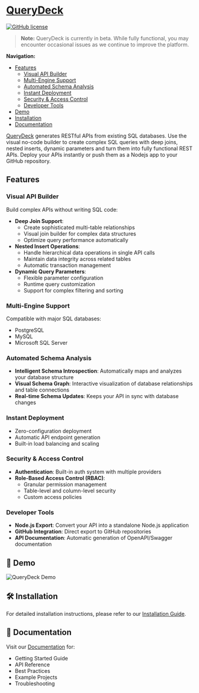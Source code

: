 # [QueryDeck](https://querydeck.io)

[![GitHub license](https://img.shields.io/github/license/QueryDeck/querydeck)](https://github.com/QueryDeck/querydeck/blob/prod/LICENSE)

> **Note:** QueryDeck is currently in beta. While fully functional, you may encounter occasional issues as we continue to improve the platform.

**Navigation:**
- [Features](#features)
  - [Visual API Builder](#visual-api-builder)
  - [Multi-Engine Support](#multi-engine-support)
  - [Automated Schema Analysis](#automated-schema-analysis)
  - [Instant Deployment](#instant-deployment)
  - [Security & Access Control](#security--access-control)
  - [Developer Tools](#developer-tools)
- [Demo](#-demo)
- [Installation](#️-installation)
- [Documentation](#-documentation)

[QueryDeck](https://querydeck.io) generates RESTful APIs from existing SQL databases. Use the visual no-code builder to create complex SQL queries with deep joins, nested inserts, dynamic parameters and turn them into fully functional REST APIs. Deploy your APIs instantly or push them as a Nodejs app to your GitHub repository.

## Features

### Visual API Builder
Build complex APIs without writing SQL code:
- **Deep Join Support**: 
  - Create sophisticated multi-table relationships
  - Visual join builder for complex data structures
  - Optimize query performance automatically
- **Nested Insert Operations**: 
  - Handle hierarchical data operations in single API calls
  - Maintain data integrity across related tables
  - Automatic transaction management
- **Dynamic Query Parameters**: 
  - Flexible parameter configuration
  - Runtime query customization
  - Support for complex filtering and sorting

### Multi-Engine Support
Compatible with major SQL databases:
- PostgreSQL
- MySQL
- Microsoft SQL Server

### Automated Schema Analysis
- **Intelligent Schema Introspection**: Automatically maps and analyzes your database structure
- **Visual Schema Graph**: Interactive visualization of database relationships and table connections
- **Real-time Schema Updates**: Keeps your API in sync with database changes

### Instant Deployment
- Zero-configuration deployment
- Automatic API endpoint generation
- Built-in load balancing and scaling

### Security & Access Control
- **Authentication**: Built-in auth system with multiple providers
- **Role-Based Access Control (RBAC)**: 
  - Granular permission management
  - Table-level and column-level security
  - Custom access policies

### Developer Tools
- **Node.js Export**: Convert your API into a standalone Node.js application
- **GitHub Integration**: Direct export to GitHub repositories
- **API Documentation**: Automatic generation of OpenAPI/Swagger documentation

## 🎥 Demo

![QueryDeck Demo](./demo-basic.gif)

## 🛠️ Installation

For detailed installation instructions, please refer to our [Installation Guide](https://github.com/QueryDeck/querydeck/blob/prod/Installation.md).

## 📖 Documentation

Visit our [Documentation](https://docs.querydeck.io/docs) for:
- Getting Started Guide
- API Reference
- Best Practices
- Example Projects
- Troubleshooting
